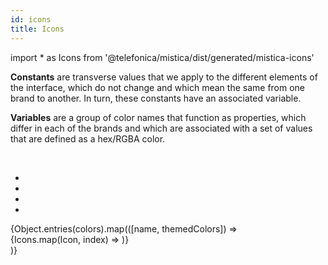 ```yaml
---
id: icons
title: Icons
---
```


import * as Icons from '@telefonica/mistica/dist/generated/mistica-icons'


**Constants** are transverse values that we apply to the different elements of the interface, which do not change and which mean the same from one brand to another. In turn, these constants have an associated variable.

**Variables** are a group of color names that function as properties, which differ in each of the brands and which are associated with a set of values that are defined as a hex/RGBA color.

<br/>

<ul class="brandConstants">
   <li id="brandConstantMovistar"></li>
   <li id="brandConstantVivo"></li>
   <li id="brandConstantO2"></li>
   <li id="brandConstantClassicO2"></li> 
</ul>
<div class="constant">
    {Object.entries(colors).map(([name, themedColors]) =>
        <div id="cardConstant">
            {Icons.map(Icon, index) =>
                <Icon key={index} size={24} />
            )}
        </div>
    )}
</div>